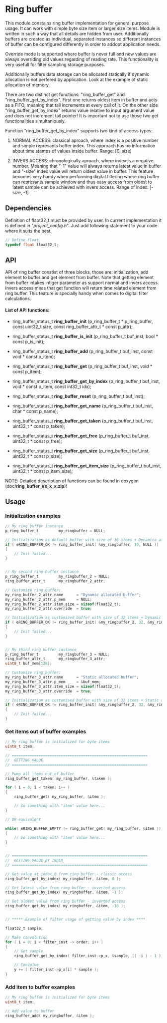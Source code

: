 # Ring buffer
This module constains ring buffer implementation for general purpose usage.
It can work with simple byte size item or larger size items. Module is 
written in such a way that all details are hidden from user. Additionally
buffers are created as individual, separated instances so different 
instances of buffer can be configured differently in order to addopt application needs.

Override mode is supported where buffer is never full and new values are
always overriding old values regarding of reading rate. This functionality
is very usefull for filter sampling storage purposes.

Additionally buffers data storage can be allocated statically if dynamic
allocation is not perfered by application. Look at the example of 
static allocation of memory.

There are two distinct get functions: "ring_buffer_get" and "ring_buffer_get_by_index".
First one returns oldest item in buffer and acts as a FIFO, meaning that tail increments
at every call of it. On the other side "ring_buffer_get_by_index" returns value relative
to input argument value and does not increment tail pointer! It is important not to
use those two get functionalities simultaniously. 

Function "ring_buffer_get_by_index" supports two kind of access types:

1. NORMAL ACCESS: 	classical aproach, where index is a positive
						number and simple represants buffer index. This approach
						has no information about time stamps of values inside buffer.
						Range: [0, size)

2. INVERS ACCESS: 	chronologically aproach, where index is a negative number.
						Meaning that "-1" value will always returns latest value in
						buffer and "-size" index value will return oldest value
						in buffer. This feature becomes very handy when performing
						digital filtering where ring buffer can represants sample
						window and thus easy access from oldest to latest sample
						can be achieved with invers access.
						Range of index: [-size, -1]



## Dependencies

Definition of flaot32_t must be provided by user. In current implementation it is defined in "*project_config.h*". Just add following statement to your code where it suits the best.

```C
// Define float
typedef float float32_t;
```

## API

API of ring buffer constist of three blocks, those are: initialization, add element to buffer and get element from buffer. Note that getting element from buffer intakes intiger parameter as support normal and invers access. Invers access meas that get function will return time related element from ring buffer. This feature is specially handy when comes to digital filter calculations.

#### List of API functions:
 - ring_buffer_status_t 	**ring_buffer_init**			(p_ring_buffer_t * p_ring_buffer, const uint32_t size, const ring_buffer_attr_t * const p_attr);
 - ring_buffer_status_t	**ring_buffer_is_init**			(p_ring_buffer_t buf_inst, bool * const p_is_init);

 - ring_buffer_status_t	**ring_buffer_add** 			(p_ring_buffer_t buf_inst, const void * const p_item);
 - ring_buffer_status_t	**ring_buffer_get** 			(p_ring_buffer_t buf_inst, void * const p_item);
 - ring_buffer_status_t	**ring_buffer_get_by_index**	(p_ring_buffer_t buf_inst, void * const p_item, const int32_t idx);
 - ring_buffer_status_t	**ring_buffer_reset**			(p_ring_buffer_t buf_inst);

 - ring_buffer_status_t	**ring_buffer_get_name**		(p_ring_buffer_t buf_inst, char * const p_name);
 - ring_buffer_status_t	**ring_buffer_get_taken**		(p_ring_buffer_t buf_inst, uint32_t * const p_taken);
 - ring_buffer_status_t	**ring_buffer_get_free**		(p_ring_buffer_t buf_inst, uint32_t * const p_free);
 - ring_buffer_status_t	**ring_buffer_get_size**		(p_ring_buffer_t buf_inst, uint32_t * const p_size);
 - ring_buffer_status_t	**ring_buffer_get_item_size**	(p_ring_buffer_t buf_inst, uint32_t * const p_item_size);


NOTE: Detailed description of functions can be found in doxygen (doc/**ring_buffer_Vx_x_x.zip**)!

## Usage

### Initialization examples

```C
// My ring buffer instance
p_ring_buffer_t 		my_ringbuffer = NULL;

// Initialization as default buffer with size of 10 items + Dynamica allocation of memory
if ( eRING_BUFFER_OK != ring_buffer_init( &my_ringbuffer, 10, NULL ))
{
	// Init failed...
}


// My second ring buffer instance
p_ring_buffer_t 		my_ringbuffer_2 = NULL;
ring_buffer_attr_t		my_ringbuffer_2_attr;

// Customize ring buffer:
my_ring_buffer_2_attr.name 		= "Dynamic allocated buffer";
my_ring_buffer_2_attr.p_mem 	= NULL;
my_ring_buffer_2_attr.item_size = sizeof(float32_t);
my_ring_buffer_2_attr.override 	= true;

// Initialization as customized buffer with size of 32 items + Dynamic allocation of memory
if ( eRING_BUFFER_OK != ring_buffer_init( &my_ringbuffer_2, 32, &my_ring_buffer_2_attr ))
{
	// Init failed...
}


// My third ring buffer instance
p_ring_buffer_t 		my_ringbuffer_3 = NULL;
ring_buffer_attr_t		my_ringbuffer_3_attr;
uint8_t buf_mem[128];

// Customize ring buffer:
my_ring_buffer_3_attr.name 		= "Static allocated buffer";
my_ring_buffer_3_attr.p_mem		= &buf_mem;
my_ring_buffer_3_attr.item_size = sizeof(float32_t);
my_ring_buffer_3_attr.override 	= true;

// Initialization as customised buffer with size of 32 items + Static allocation of memory
if ( eRING_BUFFER_OK != ring_buffer_init( &my_ringbuffer_2, 32, &my_ring_buffer_2_attr ))
{
	// Init failed...
}

```

### Get items out of buffer examples

```C
// My ring buffer is initialized for byte items
uint8_t item;

// =============================================================
//  GETTING VALUE 
// =============================================================

// Pump all items out of buffer
ring_buffer_get_taken( my_ring_buffer, &taken );

for ( i = 0; i < taken; i++ )
{
	ring_buffer_get( my_ring_buffer, &item );

    // So something with "item" value here...
}

// OR equivalent

while( eRING_BUFFER_EMPTY != ring_buffer_get( my_ring_buffer, &item ))
{
    // So something with "item" value here...
}


// =============================================================
//  GETTING VALUE BY INDEX 
// =============================================================

// Get value at index 0 from ring buffer - classic access
ring_buffer_get_by_index( my_ringbuffer, &item, 0 );

// Get latest value from ring buffer - inverted access
ring_buffer_get_by_index( my_ringbuffer, &item, -1 );

// Get oldest value from ring buffer - inverted access
ring_buffer_get_by_index( my_ringbuffer, &item, -10 );


// ***** Example of filter usage of getting value by index ****

float32_t sample;

// Make convolution
for ( i = 0; i < filter_inst -> order; i++ )
{
    // Get sample
    ring_buffer_get_by_index( filter_inst->p_x, &sample, (( -i ) - 1 ));

    // Convolve
    y += ( filter_inst->p_a[i] * sample );
}

```

### Add item to buffer examples

```C
// My ring buffer is initialized for byte items
uint8_t item;

// Add value to buffer
ring_buffer_add( my_ringbuffer, &item );
```

